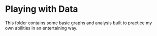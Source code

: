 # Playing with Data
This folder contains some basic graphs and analysis built to practice my own abilities in an entertaining way. 
